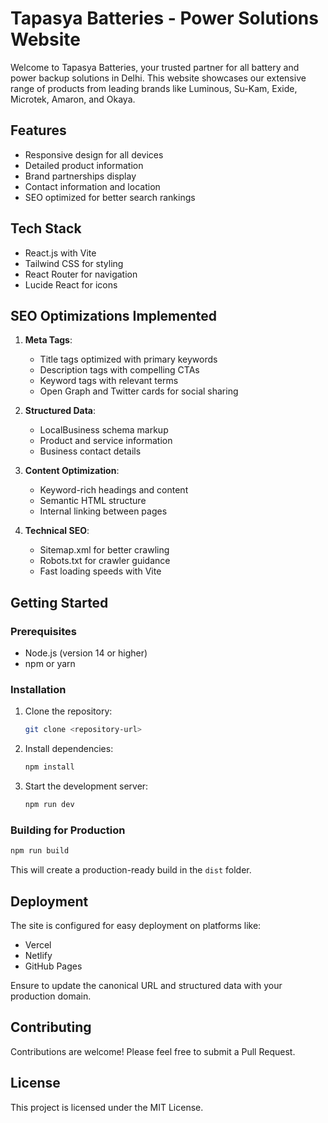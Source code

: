 # Tapasya Batteries - Power Solutions Website

Welcome to Tapasya Batteries, your trusted partner for all battery and power backup solutions in Delhi. This website showcases our extensive range of products from leading brands like Luminous, Su-Kam, Exide, Microtek, Amaron, and Okaya.

## Features

- Responsive design for all devices
- Detailed product information
- Brand partnerships display
- Contact information and location
- SEO optimized for better search rankings

## Tech Stack

- React.js with Vite
- Tailwind CSS for styling
- React Router for navigation
- Lucide React for icons

## SEO Optimizations Implemented

1. **Meta Tags**:
   - Title tags optimized with primary keywords
   - Description tags with compelling CTAs
   - Keyword tags with relevant terms
   - Open Graph and Twitter cards for social sharing

2. **Structured Data**:
   - LocalBusiness schema markup
   - Product and service information
   - Business contact details

3. **Content Optimization**:
   - Keyword-rich headings and content
   - Semantic HTML structure
   - Internal linking between pages

4. **Technical SEO**:
   - Sitemap.xml for better crawling
   - Robots.txt for crawler guidance
   - Fast loading speeds with Vite

## Getting Started

### Prerequisites

- Node.js (version 14 or higher)
- npm or yarn

### Installation

1. Clone the repository:
   ```bash
   git clone <repository-url>
   ```

2. Install dependencies:
   ```bash
   npm install
   ```

3. Start the development server:
   ```bash
   npm run dev
   ```

### Building for Production

```bash
npm run build
```

This will create a production-ready build in the `dist` folder.

## Deployment

The site is configured for easy deployment on platforms like:
- Vercel
- Netlify
- GitHub Pages

Ensure to update the canonical URL and structured data with your production domain.

## Contributing

Contributions are welcome! Please feel free to submit a Pull Request.

## License

This project is licensed under the MIT License.